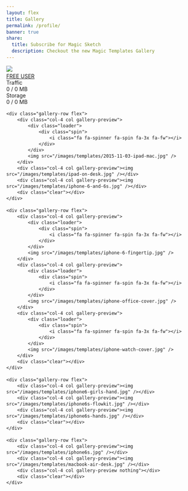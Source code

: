 ```yaml
---
layout: flex
title: Gallery
permalink: /profile/
banner: true
share:
  title: Subscribe for Magic Sketch
  description: Checkout the new Magic Templates Gallery
---
```


<link rel="stylesheet" type="text/css" href="/css/gallery.css" media="screen" />

<script>
	var inapp = false;
	$( document ).ready(function() {

		function getParameterByName(name, url) {
		    if (!url) url = window.location.href;
		    name = name.replace(/[\[\]]/g, "\\$&");
		    var regex = new RegExp("[?&]" + name + "(=([^&#]*)|&|#|$)"),
		        results = regex.exec(url);
		    if (!results) return null;
		    if (!results[2]) return '';
		    return decodeURIComponent(results[2].replace(/\+/g, " "));
		}

		function getTemplates(){
			// TODO: get this user uploaded template
		}

		function setupProfile(user){
			$('.global-loader').remove();

			var totalStorage = user.customData.freeStorage + user.customData.cloudStorage;
			var storagePercent = user.customData.cloudUsage / totalStorage * 100;
			var trafficPercent = user.customData.trafficUsage / user.customData.trafficLimit * 100;

			var storageUsage = "";
			var storageTotal = "";
			var trafficUsage = "";
			var trafficTotal = "";

			if(user.customData.trafficLimit > 1000000000){
				trafficTotal = (user.customData.trafficLimit/1000000000)+" GB";
				trafficUsage = (user.customData.trafficUsage/1000000000);
			}else{
				trafficTotal = (user.customData.trafficLimit/1000000)+" MB";
				trafficUsage = (user.customData.trafficUsage/1000000);
			}

			if(totalStorage > 1000000000){
				storageTotal = (totalStorage/1000000000)+" GB";
				storageUsage = (user.customData.cloudUsage/1000000000);
			}else{
				storageTotal = (totalStorage/1000000)+" MB";
				storageUsage = (user.customData.cloudUsage/1000000);
			}

			$('#nameDisplay').html(user.fullName);
			$('#planDisplay').html(user.customData.userType);

			$("#trafficUsageDisplay").html(trafficUsage);
			$("#trafficLimitDisplay").html(trafficTotal);
			$("#trafficUsageBar").attr('style', 'width:'+trafficPercent+'%');
			$("#storageUsageDisplay").html(storageUsage);
			$("#storageLimitDisplay").html(storageTotal);
			$("#storageUsageBar").attr('style', 'width:'+storagePercent+'%');

			if(inapp){
				$('#nameDisplay').attr('href', $('#nameDisplay').attr('href')+'?inapp');
				$('#planDisplay').attr('href', $('#planDisplay').attr('href')+'?inapp');
			}

			getTemplates();
		}

		if(getParameterByName('inapp') != null){
			$('.flex-center.mb2').hide();
			$('.site-header').hide();
			$('.site-footer').hide();

			inapp = true;
		}

		$.ajax({
			url: '{{ site.apigateway[jekyll.environment].url }}/user',
			data: {
				email: Cookies.get('userEmail')
			},
			headers: {
				'X-Access-Token': Cookies.get('t'),
				'X-Refresh-Token': Cookies.get('rt'),
			},
			method: 'GET',
			complete: function(json){
			},
			success: function(json){
				console.log(json);

				if(json.email === undefined){
					window.location = '/login' + (inapp?'?inapp':'');
				}else{
					setupProfile(json);
				}
			},
			error: function(json){
				window.location = '/login' + (inapp?'?inapp':'');
			}
		});

	  });

</script>

<div class="loader global-loader">
	<div class="spin">
		<i class="fa fa-spinner fa-spin fa-3x fa-fw"></i>
	</div>
</div>
<div class="profile-content">
	<div class="profile-row flex">
		<div class="col-4 col info-content">
			<div class="profile-pic-info col"><img src="/images/arjen.jpg" /></div>
			<div class="user-info col">
				<div class="user-info-content thin-text">
					<a href="/plan" id="nameDisplay"></a>
					<div class="plan-info"><a href="/plan" id="planDisplay">FREE USER</a></div>
				</div>
			</div>
		</div>
		<div class="col-4 col usage-field info-content">
			<div class="info-content-wrap thin-text">
				<div class="col">Traffic</div><div class="col-right"><span id="trafficUsageDisplay">0</span> / <span id="trafficLimitDisplay">0 MB</span></div>
				<div class="clear"></div>
				<div class="bar"><div class="usage-bar traffic" style="width:0" id="trafficUsageBar"></div></div>
			</div>
		</div>
		<div class="col-4 col usage-field info-content">
			<div class="info-content-wrap thin-text">
				<div class="col">Storage</div><div class="col-right"><span id="storageUsageDisplay">0</span> / <span id="storageLimitDisplay">0 MB</span></div>
				<div class="clear"></div>
				<div class="bar"><div class="usage-bar storage" style="width:0" id="storageUsageBar"></div></div>
			</div>
		</div>
		<div class="clear"></div>
	</div>

	<div class="gallery-row flex">
		<div class="col-4 col gallery-preview">
			<div class="loader">
				<div class="spin">
					<i class="fa fa-spinner fa-spin fa-3x fa-fw"></i>
				</div>
			</div>
			<img src="/images/templates/2015-11-03-ipad-mac.jpg" />
		</div>
		<div class="col-4 col gallery-preview"><img src="/images/templates/ipad-on-desk.jpg" /></div>
		<div class="col-4 col gallery-preview"><img src="/images/templates/iphone-6-and-6s.jpg" /></div>
		<div class="clear"></div>
	</div>

	<div class="gallery-row flex">
		<div class="col-4 col gallery-preview">
			<div class="loader">
				<div class="spin">
					<i class="fa fa-spinner fa-spin fa-3x fa-fw"></i>
				</div>
			</div>
			<img src="/images/templates/iphone-6-fingertip.jpg" />
		</div>
		<div class="col-4 col gallery-preview">
			<div class="loader">
				<div class="spin">
					<i class="fa fa-spinner fa-spin fa-3x fa-fw"></i>
				</div>
			</div>
			<img src="/images/templates/iphone-office-cover.jpg" />
		</div>
		<div class="col-4 col gallery-preview">
			<div class="loader">
				<div class="spin">
					<i class="fa fa-spinner fa-spin fa-3x fa-fw"></i>
				</div>
			</div>
			<img src="/images/templates/iphone-watch-cover.jpg" />
		</div>
		<div class="clear"></div>
	</div>

	<div class="gallery-row flex">
		<div class="col-4 col gallery-preview"><img src="/images/templates/iphone6-girls-hand.jpg" /></div>
		<div class="col-4 col gallery-preview"><img src="/images/templates/iphone6s-flowkit.jpg" /></div>
		<div class="col-4 col gallery-preview"><img src="/images/templates/iphone6s-hands.jpg" /></div>
		<div class="clear"></div>
	</div>

	<div class="gallery-row flex">
		<div class="col-4 col gallery-preview"><img src="/images/templates/iphone6s.jpg" /></div>
		<div class="col-4 col gallery-preview"><img src="/images/templates/macbook-air-desk.jpg" /></div>
		<div class="col-4 col gallery-preview nothing"></div>
		<div class="clear"></div>
	</div>

</div>
